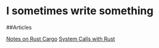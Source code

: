 # I sometimes write something

##Articles

[Notes on Rust Cargo](articles/cargonotes.html)
[System Calls with Rust](articles/syscallsrust.html)

